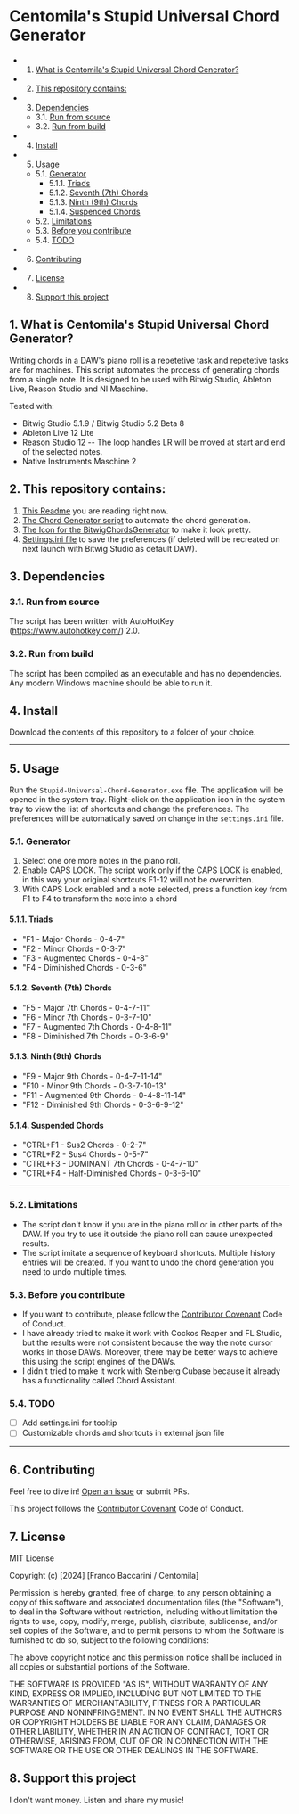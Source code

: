 # Centomila's Stupid Universal Chord Generator
<!-- vscode-markdown-toc -->
* 1. [What is Centomila's Stupid Universal Chord Generator?](#WhatisCentomilasStupidUniversalChordGenerator)
* 2. [This repository contains:](#Thisrepositorycontains:)
* 3. [Dependencies](#Dependencies)
	* 3.1. [Run from source](#Runfromsource)
	* 3.2. [Run from build](#Runfrombuild)
* 4. [Install](#Install)
* 5. [Usage](#Usage)
	* 5.1. [Generator](#Generator)
		* 5.1.1. [Triads](#Triads)
		* 5.1.2. [Seventh (7th) Chords](#Seventh7thChords)
		* 5.1.3. [Ninth (9th) Chords](#Ninth9thChords)
		* 5.1.4. [Suspended Chords](#SuspendedChords)
	* 5.2. [Limitations](#Limitations)
	* 5.3. [Before you contribute](#Beforeyoucontribute)
	* 5.4. [TODO](#TODO)
* 6. [Contributing](#Contributing)
* 7. [License](#License)
* 8. [Support this project](#Supportthisproject)

<!-- vscode-markdown-toc-config
	numbering=true
	autoSave=true
	/vscode-markdown-toc-config -->
<!-- /vscode-markdown-toc -->

##  1. <a name='WhatisCentomilasStupidUniversalChordGenerator'></a>What is Centomila's Stupid Universal Chord Generator?
Writing chords in a DAW's piano roll is a repetetive task and repetetive tasks are for machines. This script automates the process of generating chords from a single note. It is designed to be used with Bitwig Studio, Ableton Live, Reason Studio and NI Maschine.

Tested with:
- Bitwig Studio 5.1.9 / Bitwig Studio 5.2 Beta 8
- Ableton Live 12 Lite
- Reason Studio 12
-- The loop handles LR will be moved at start and end of the selected notes.
- Native Instruments Maschine 2

##  2. <a name='Thisrepositorycontains:'></a>This repository contains:

1. [This Readme](Readme.md) you are reading right now.
2. [The Chord Generator script](ChordGenerator.ahk) to automate the chord generation.
3. [The Icon for the BitwigChordsGenerator](FChordsGen.ico) to make it look pretty.
4. [Settings.ini file](Settings.ini) to save the preferences (if deleted will be recreated on next launch with Bitwig Studio as default DAW).

##  3. <a name='Dependencies'></a>Dependencies
###  3.1. <a name='Runfromsource'></a>Run from source
The script has been written with AutoHotKey (https://www.autohotkey.com/) 2.0.

###  3.2. <a name='Runfrombuild'></a>Run from build
The script has been compiled as an executable and has no dependencies. Any modern Windows machine should be able to run it.

##  4. <a name='Install'></a>Install

Download the contents of this repository to a folder of your choice.

---

##  5. <a name='Usage'></a>Usage

Run the `Stupid-Universal-Chord-Generator.exe` file. The application will be opened in the system tray.
Right-click on the application icon in the system tray to view the list of shortcuts and change the preferences. The preferences will be automatically saved on change in the `settings.ini` file.

###  5.1. <a name='Generator'></a>Generator
1. Select one ore more notes in the piano roll.
2. Enable CAPS LOCK. The script work only if the CAPS LOCK is enabled, in this way your original shortcuts F1-12 will not be overwritten.
3. With CAPS Lock enabled and a note selected, press a function key from F1 to F4 to transform the note into a chord
####  5.1.1. <a name='Triads'></a>Triads
- "F1 - Major Chords - 0-4-7"
- "F2 - Minor Chords - 0-3-7"
- "F3 - Augmented Chords - 0-4-8"
- "F4 - Diminished Chords - 0-3-6"

####  5.1.2. <a name='Seventh7thChords'></a>Seventh (7th) Chords
- "F5 - Major 7th Chords - 0-4-7-11"
- "F6 - Minor 7th Chords - 0-3-7-10"
- "F7 - Augmented 7th Chords - 0-4-8-11"
- "F8 - Diminished 7th Chords - 0-3-6-9"

####  5.1.3. <a name='Ninth9thChords'></a>Ninth (9th) Chords
- "F9 - Major 9th Chords - 0-4-7-11-14"
- "F10 - Minor 9th Chords - 0-3-7-10-13"
- "F11 - Augmented 9th Chords - 0-4-8-11-14"
- "F12 - Diminished 9th Chords - 0-3-6-9-12"

####  5.1.4. <a name='SuspendedChords'></a>Suspended Chords
- "CTRL+F1 - Sus2 Chords - 0-2-7"
- "CTRL+F2 - Sus4 Chords - 0-5-7"
- "CTRL+F3 - DOMINANT 7th Chords - 0-4-7-10"
- "CTRL+F4 - Half-Diminished Chords - 0-3-6-10"

---

###  5.2. <a name='Limitations'></a>Limitations
- The script don't know if you are in the piano roll or in other parts of the DAW. If you try to use it outside the piano roll can cause unexpected results.
- The script imitate a sequence of keyboard shortcuts. Multiple history entries will be created. If you want to undo the chord generation you need to undo multiple times.

###  5.3. <a name='Beforeyoucontribute'></a>Before you contribute
- If you want to contribute, please follow the [Contributor Covenant](https://www.contributor-covenant.org/version/2/1/code_of_conduct/) Code of Conduct.
- I have already tried to make it work with Cockos Reaper and FL Studio, but the results were not consistent because the way the note cursor works in those DAWs. Moreover, there may be better ways to achieve this using the script engines of the DAWs.
- I didn't tried to make it work with Steinberg Cubase because it already has a functionality called Chord Assistant.


###  5.4. <a name='TODO'></a>TODO
- [ ] Add settings.ini for tooltip
- [ ] Customizable chords and shortcuts in external json file

---

##  6. <a name='Contributing'></a>Contributing

Feel free to dive in! [Open an issue](https://github.com/centomila/standard-readme/issues/new) or submit PRs.

This project follows the [Contributor Covenant](https://www.contributor-covenant.org/version/2/1/code_of_conduct/) Code of Conduct.

##  7. <a name='License'></a>License

MIT License

Copyright (c) [2024] [Franco Baccarini / Centomila]

Permission is hereby granted, free of charge, to any person obtaining a copy
of this software and associated documentation files (the "Software"), to deal
in the Software without restriction, including without limitation the rights
to use, copy, modify, merge, publish, distribute, sublicense, and/or sell
copies of the Software, and to permit persons to whom the Software is
furnished to do so, subject to the following conditions:

The above copyright notice and this permission notice shall be included in all
copies or substantial portions of the Software.

THE SOFTWARE IS PROVIDED "AS IS", WITHOUT WARRANTY OF ANY KIND, EXPRESS OR
IMPLIED, INCLUDING BUT NOT LIMITED TO THE WARRANTIES OF MERCHANTABILITY,
FITNESS FOR A PARTICULAR PURPOSE AND NONINFRINGEMENT. IN NO EVENT SHALL THE
AUTHORS OR COPYRIGHT HOLDERS BE LIABLE FOR ANY CLAIM, DAMAGES OR OTHER
LIABILITY, WHETHER IN AN ACTION OF CONTRACT, TORT OR OTHERWISE, ARISING FROM,
OUT OF OR IN CONNECTION WITH THE SOFTWARE OR THE USE OR OTHER DEALINGS IN THE
SOFTWARE.

##  8. <a name='Supportthisproject'></a>Support this project
I don't want money. Listen and share my music!
